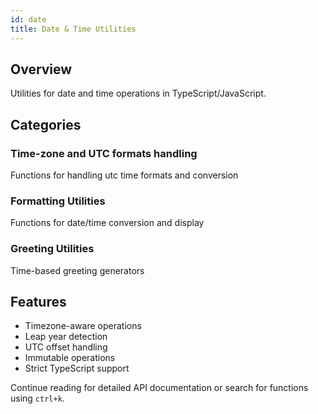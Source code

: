 ```yaml
---
id: date
title: Date & Time Utilities
---
```


## Overview

Utilities for date and time operations in TypeScript/JavaScript.

## Categories

### Time-zone and UTC formats handling

Functions for handling utc time formats and conversion

### Formatting Utilities

Functions for date/time conversion and display

### Greeting Utilities

Time-based greeting generators

## Features

- Timezone-aware operations
- Leap year detection
- UTC offset handling
- Immutable operations
- Strict TypeScript support

Continue reading for detailed API documentation or search for functions using `ctrl+k`.
